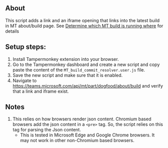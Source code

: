 ## About
This script adds a link and an iframe opening that links into the latest build in MT about/build page. See [Determine which MT build is running where](https://domoreexp.visualstudio.com/Teamspace/_wiki/wikis/Teamspace.wiki/2655/Determine-which-MT-build-is-running-where) for details

## Setup steps:
1. Install Tampermonkey extension into your browser.
1. Go to the Tampermonkey dashboard and create a new script and copy paste the content of the  ``MT_build_commit_resolver.user.js`` file.
1. Save the new script and make sure that it is enabled.
1. Navigate to https://teams.microsoft.com/api/mt/part/dogfood/about/build and verify that a link and iframe exist.

## Notes
1. This relies on how browsers render json content. Chromium based browsers add the json content in a `<pre>` tag. So, the script relies on this tag for parsing the Json content. 
    * This is tested in Microsoft Edge and Google Chrome browsers. It may not work in other non-Chromium based browsers.
